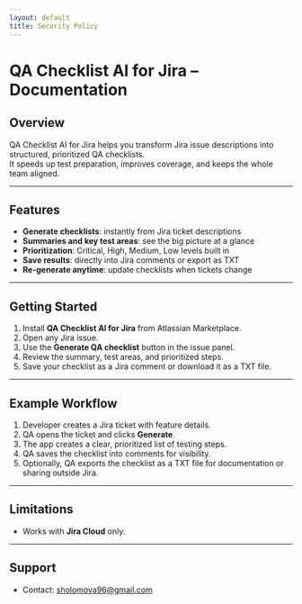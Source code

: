 ```yaml
---
layout: default
title: Security Policy
---
```


# QA Checklist AI for Jira – Documentation

## Overview
QA Checklist AI for Jira helps you transform Jira issue descriptions into structured, prioritized QA checklists.  
It speeds up test preparation, improves coverage, and keeps the whole team aligned.  

---

## Features
- **Generate checklists**: instantly from Jira ticket descriptions  
- **Summaries and key test areas**: see the big picture at a glance  
- **Prioritization**: Critical, High, Medium, Low levels built in  
- **Save results**: directly into Jira comments or export as TXT  
- **Re-generate anytime**: update checklists when tickets change  

---

## Getting Started
1. Install **QA Checklist AI for Jira** from Atlassian Marketplace.  
2. Open any Jira issue.  
3. Use the **Generate QA checklist** button in the issue panel.  
4. Review the summary, test areas, and prioritized steps.  
5. Save your checklist as a Jira comment or download it as a TXT file.  

---

## Example Workflow
1. Developer creates a Jira ticket with feature details.  
2. QA opens the ticket and clicks **Generate**.  
3. The app creates a clear, prioritized list of testing steps.  
4. QA saves the checklist into comments for visibility.  
5. Optionally, QA exports the checklist as a TXT file for documentation or sharing outside Jira.  

---

## Limitations
- Works with **Jira Cloud** only.   

---

## Support
- Contact: sholomova96@gmail.com  

